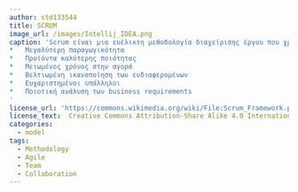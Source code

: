 ```yaml
---
author: std133544
title: SCRUM
image_url: /images/Intellij_IDEA.png
caption: 'Scrum είναι μια ευέλικτη μεθοδολογία διαχείρισης έργου που χρησιμοποιείται κυρίως για έργα ανάπτυξης λογισμικού με στόχο την παροχή νέων δυνατοτήτων λογισμικού κάθε 2-4 εβδομάδες. Είναι ευρέως διαδεδομένη για την ανάπτυξη λογισμικού σε διάφορες τεχνολογικές εταιρείες. Βασική αρχή του Scrum είναι η συνεχής αναγνώριση ότι οι πελάτες θα αλλάξουν γνώμη για το τι θέλουν ή χρειάζονται και ότι θα υπάρξουν απρόβλεπτες προκλήσεις, οι οποίες θα πρέπει να αντιμετωπιστούν χωρίς να έχει προγραμματιστεί κάποια σχετική ενέργεια. Τα βασικά οφέλη της συγκεκριμένης μεθοδολογίας είναι:
*	Μεγαλύτερη παραγωγικότητα
*	Προϊόντα καλύτερης ποιότητας
*	Μειωμένος χρόνος στην αγορά
*	Βελτιωμένη ικανοποίηση των ενδιαφερομένων
*   Ευχαριστημένοι υπάλληλοι
*	Ποιοτική ανάλυση των business requirements
'
license_url: 'https://commons.wikimedia.org/wiki/File:Scrum_Framework.png'
license_text:  Creative Commons Attribution-Share Alike 4.0 International
categories:
  - model
tags:
  - Methodology
  - Agile
  - Team
  - Collaboration
---
```

